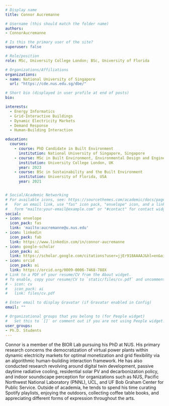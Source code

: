 ```yaml
---
# Display name
title: Connor Aucremanne

# Username (this should match the folder name)
authors:
- ConnorAucremanne

# Is this the primary user of the site?
superuser: false

# Role/position
role: MSc, University College London; BSc, University of Florida

# Organizations/Affiliations
organizations:
- name: National University of Singapore
  url: "https://cde.nus.edu.sg/dbe/"

# Short bio (displayed in user profile at end of posts)
bio:

interests:
  - Energy Informatics
  - Grid-Interactive Buildings
  - Dynamic Electricity Markets
  - Demand Response
  - Human-Building Interaction

education:
  courses:
    - course: PhD Candidate in Built Environment
      institution: National University of Singapore, Singapore
    - course: MSc in Built Environment, Environmental Design and Engineering
      institution: University College London, UK
      year: 2023
    - course: BSc in Sustainability and the Built Environment
      institution: University of Florida, USA
      year: 2021


# Social/Academic Networking
# For available icons, see: https://sourcethemes.com/academic/docs/page-builder/#icons
#   For an email link, use "fas" icon pack, "envelope" icon, and a link in the
#   form "mailto:your-email@example.com" or "#contact" for contact widget.
social:
- icon: envelope
  icon_pack: fas
  link: 'mailto:aucremanne@u.nus.edu'
- icon: linkedin
  icon_pack: fab
  link: https://www.linkedin.com/in/connor-aucremanne
- icon: google-scholar
  icon_pack: ai
  link: https://scholar.google.com/citations?user=jjEr918AAAAJ&hl=en&oi=ao
- icon: orcid
  icon_pack: ai
  link: https://orcid.org/0009-0006-7468-788X
# Link to a PDF of your resume/CV from the About widget.
# To enable, copy your resume/CV to `static/files/cv.pdf` and uncomment the lines below.
# - icon: cv
#   icon_pack: ai
#   link: files/cv.pdf

# Enter email to display Gravatar (if Gravatar enabled in Config)
email: ""

# Organizational groups that you belong to (for People widget)
#   Set this to `[]` or comment out if you are not using People widget.
user_groups:
- Ph.D. Students
---
```

Connor is a member of the BIOR Lab pursuing his PhD at NUS. His primary research concerns the democratization of virtual power plants within dynamic electricity markets for optimal monetization and grid flexibility via an algorithmic human-building interaction framework. He has also conducted research revolving around digital twin development, passive daytime radiative cooling, residential solar PV and decarbonization policy, and indoor soundscape perception for organizations such as NUS, Pacific Northwest National Laboratory (PNNL), UCL, and UF Bob Graham Center for Public Service. Outside of academia, he tends to spend his time curating Spotify playlists, enjoying the outdoors, collecting coffee table books, and appreciating different forms of expression throughout the arts.